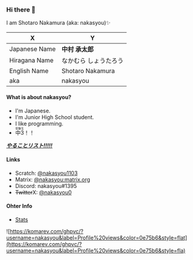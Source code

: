 <!--![nakasyou](https://komarev.com/ghpvc/?username=nakasyou&label=Profile%20views&style=square)
[![](https://img.shields.io/badge/形態素解析-janome-green?style=flat-square)](https://mocobeta.github.io/janome/)
[![](https://img.shields.io/badge/JS%20Runtime-Deno-black?style=flat-square&logo=deno)](https://deno.land)
[![](https://img.shields.io/badge/main%20OS-Windows%2010-blue?style=flat-square&logo=windows)](https://www.microsoft.com/ja-jp/software-download/windows10ISO)
[![](https://img.shields.io/badge/Phone%20OS-Android%2011-green?style=flat-square&logo=android)](https://www.android.com/)
[![](https://img.shields.io/badge/Phone-Xperia-red?style=flat-square&logo=sony)](https://xperia.sony.jp)
[![](https://img.shields.io/badge/WSL-Ubuntu-E95420?style=flat-square&logo=ubuntu)](https://ubuntu.com)
[![](https://img.shields.io/badge/Rasberry%20Pi-Rasberry%20Pi%20OS-A22846?style=flat-square&logo=Raspberry%20Pi)]
(https://www.raspberrypi.com/software/)-->

### Hi there 👋
I am Shotaro Nakamura (aka: nakasyou)✨

| X | Y |
| --- | --- |
| Japanese Name | **中村 承太郎** |
| Hiragana Name | なかむら しょうたろう
| English Name | Shotaro Nakamura |
| aka | nakasyou |

#### What is about nakasyou?
- I'm Japanese.
- I'm Junior High School student.
- I like programming.
- <ruby>中3<rp>(</rp><rt>受験生</rt><rp>)</rp></ruby>！！

<u>***[やることリスト!!!!!](https://github.com/nakasyou/todo/issues)***</u>

#### Links
- Scratch: [@nakasyou1103](https://scratch.mit.edu/users/nakasyou1103)
- Matrix: [@nakasyou:matrix.org](https://matrix.to/#/@nakasyou:matrix.org)
- Discord: nakasyou#1395
- ~~Twitter~~X: [@nakasyou0](https://x.com/nakasyou0)

#### Ohter Info
- [Stats](./stats.md)

![https://komarev.com/ghpvc/?username=nakasyou&label=Profile%20views&color=0e75b6&style=flat](https://komarev.com/ghpvc/?username=nakasyou&label=Profile%20views&color=0e75b6&style=fla)
